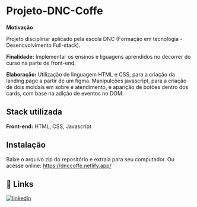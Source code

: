 # Projeto-DNC-Coffe

**Motivação**

Projeto disciplinar aplicado pela escola DNC (Formação em tecnologia - Desencvolvimento Full-stack).

**Finalidade:** Implementar os ensinos e liguagens aprendidos no decorrer do curso na parte de front-end.

**Elaboração:** Utilização de linguagem HTML e CSS, para a criação da landing page a partir de um figma. Manipulções javascript, para a criação de dois moldais em sobre e atendimento, e aparição de botões dentro dos cards, com base na adição de eventos no DOM.


## Stack utilizada

**Front-end:** HTML, CSS, Javascript




## Instalação

Baixe o arquivo zip do repositório e extraia para seu computador. Ou acesse online: https://dnccoffe.netlify.app/


    
## 🔗 Links

[![linkedin](https://img.shields.io/badge/linkedin-0A66C2?style=for-the-badge&logo=linkedin&logoColor=white)](https://www.linkedin.com/in/rodrigo-moreira-294b17192/)


